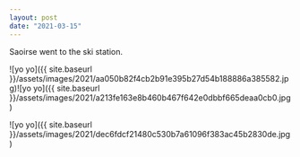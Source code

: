 ```yaml
---
layout: post
date: "2021-03-15"
---
```


Saoirse went to the ski station.

![yo yo]({{ site.baseurl }}/assets/images/2021/aa050b82f4cb2b91e395b27d54b188886a385582.jpg)![yo yo]({{ site.baseurl }}/assets/images/2021/a213fe163e8b460b467f642e0dbbf665deaa0cb0.jpg)

![yo yo]({{ site.baseurl }}/assets/images/2021/dec6fdcf21480c530b7a61096f383ac45b2830de.jpg)
